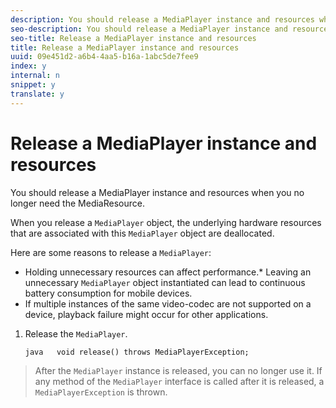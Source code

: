 ```yaml
---
description: You should release a MediaPlayer instance and resources when you no longer need the MediaResource.
seo-description: You should release a MediaPlayer instance and resources when you no longer need the MediaResource.
seo-title: Release a MediaPlayer instance and resources
title: Release a MediaPlayer instance and resources
uuid: 09e451d2-a6b4-4aa5-b16a-1abc5de7fee9
index: y
internal: n
snippet: y
translate: y
---
```


# Release a MediaPlayer instance and resources

You should release a MediaPlayer instance and resources when you no longer need the MediaResource.

When you release a `MediaPlayer` object, the underlying hardware resources that are associated with this `MediaPlayer` object are deallocated. 

Here are some reasons to release a `MediaPlayer`: 
* Holding unnecessary resources can affect performance.* Leaving an unnecessary `MediaPlayer` object instantiated can lead to continuous battery consumption for mobile devices.
* If multiple instances of the same video-codec are not supported on a device, playback failure might occur for other applications.



1. Release the `MediaPlayer`.

   ```
   java   void release() throws MediaPlayerException;
   ```

>After the `MediaPlayer` instance is released, you can no longer use it. If any method of the `MediaPlayer` interface is called after it is released, a `MediaPlayerException` is thrown. 
